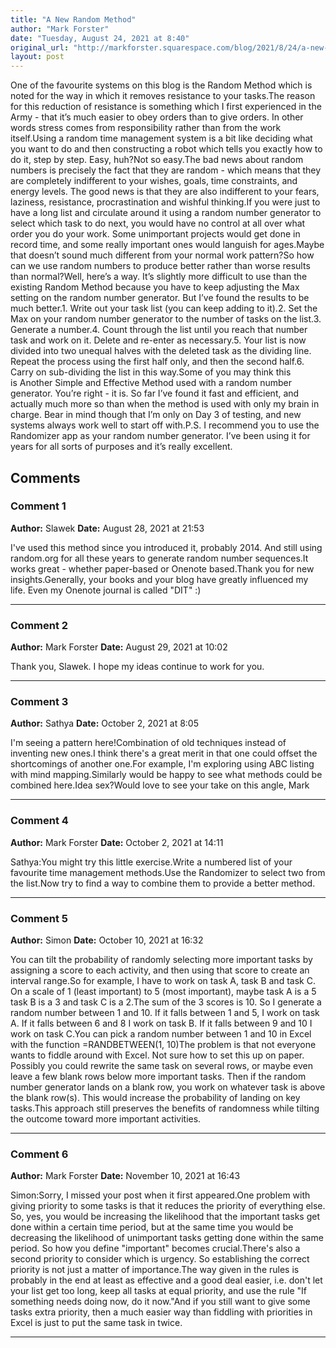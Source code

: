 ```yaml
---
title: "A New Random Method"
author: "Mark Forster"
date: "Tuesday, August 24, 2021 at 8:40"
original_url: "http://markforster.squarespace.com/blog/2021/8/24/a-new-random-method.html"
layout: post
---
```


One of the favourite systems on this blog is the Random Method which is noted for the way in which it removes resistance to your tasks.The reason for this reduction of resistance is something which I first experienced in the Army - that it’s much easier to obey orders than to give orders. In other words stress comes from responsibility rather than from the work itself.Using a random time management system is a bit like deciding what you want to do and then constructing a robot which tells you exactly how to do it, step by step. Easy, huh?Not so easy.The bad news about random numbers is precisely the fact that they are random - which means that they are completely indifferent to your wishes, goals, time constraints, and energy levels. The good news is that they are also indifferent to your fears, laziness, resistance, procrastination and wishful thinking.If you were just to have a long list and circulate around it using a random number generator to select which task to do next, you would have no control at all over what order you do your work. Some unimportant projects would get done in record time, and some really important ones would languish for ages.Maybe that doesn’t sound much different from your normal work pattern?So how can we use random numbers to produce better rather than worse results than normal?Well, here’s a way. It’s slightly more difficult to use than the existing Random Method because you have to keep adjusting the Max setting on the random number generator. But I’ve found the results to be much better.1. Write out your task list (you can keep adding to it).2. Set the Max on your random number generator to the number of tasks on the list.3. Generate a number.4. Count through the list until you reach that number task and work on it. Delete and re-enter as necessary.5. Your list is now divided into two unequal halves with the deleted task as the dividing line. Repeat the process using the first half only, and then the second half.6. Carry on sub-dividing the list in this way.Some of you may think this is Another Simple and Effective Method used with a random number generator. You’re right - it is. So far I’ve found it fast and efficient, and actually much more so than when the method is used with only my brain in charge. Bear in mind though that I’m only on Day 3 of testing, and new systems always work well to start off with.P.S. I recommend you to use the Randomizer app as your random number generator. I’ve been using it for years for all sorts of purposes and it’s really excellent.

## Comments

### Comment 1
**Author:** Slawek
**Date:** August 28, 2021 at 21:53

I've used this method since you introduced it, probably 2014.
And still using random.org for all these years to generate random number sequences.It works great - whether paper-based or Onenote based.Thank you for new insights.Generally, your books and your blog have greatly influenced my life.
Even my Onenote journal is called "DIT" :)

---

### Comment 2
**Author:** Mark Forster
**Date:** August 29, 2021 at 10:02

Thank you, Slawek. I hope my ideas continue to work for you.

---

### Comment 3
**Author:** Sathya
**Date:** October 2, 2021 at 8:05

I'm seeing a pattern here!Combination of old techniques instead of inventing new ones.I think there's a great merit in that one could offset the shortcomings of another one.For example, I'm exploring using ABC listing with mind mapping.Similarly would be happy to see what methods could be combined here.Idea sex?Would love to see your take on this angle, Mark

---

### Comment 4
**Author:** Mark Forster
**Date:** October 2, 2021 at 14:11

Sathya:You might try this little exercise.Write a numbered list of your favourite time management methods.Use the Randomizer to select two from the list.Now try to find a way to combine them to provide a better method.

---

### Comment 5
**Author:** Simon
**Date:** October 10, 2021 at 16:32

You can tilt the probability of randomly selecting more important tasks by assigning a score to each activity, and then using that score to create an interval range.So for example, I have to work on task A, task B and task C. On a scale of 1 (least important) to 5 (most important), maybe task A is a 5 task B is a 3 and task C is a 2.The sum of the 3 scores is 10. So I generate a random number between 1 and 10. If it falls between 1 and 5, I work on task A. If it falls between 6 and 8 I work on task B. If it falls between 9 and 10 I work on task C.You can pick a random number between 1 and 10 in Excel with the function =RANDBETWEEN(1, 10)The problem is that not everyone wants to fiddle around with Excel. Not sure how to set this up on paper. Possibly you could rewrite the same task on several rows, or maybe even leave a few blank rows below more important tasks. Then if the random number generator lands on a blank row, you work on whatever task is above the blank row(s). This would increase the probability of landing on key tasks.This approach still preserves the benefits of randomness while tilting the outcome toward more important activities.

---

### Comment 6
**Author:** Mark Forster
**Date:** November 10, 2021 at 16:43

Simon:Sorry, I missed your post when it first appeared.One problem with giving priority to some tasks is that it reduces the priority of everything else. So, yes, you would be increasing the likelihood that the important tasks get done within a certain time period, but at the same time you would be decreasing the likelihood of unimportant tasks getting done within the same period. So how you define "important" becomes crucial.There's also a second priority to consider which is urgency. So establishing the correct priority is not just a matter of importance.The way given in the rules is probably in the end at least as effective and a good deal easier, i.e. don't let your list get too long, keep all tasks at equal priority, and use the rule "If something needs doing now, do it now."And if you still want to give some tasks extra priority, then a much easier way than fiddling with priorities in Excel is just to put the same task in twice.

---
